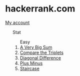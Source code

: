 # hackerrank.com
<a href=https://www.hackerrank.com/qqlexa>My account</a>
<ul>Stat
  <ol type="1">Easy
    <li>
      <a href="https://github.com/qqlexa/hackerrank/tree/main/Easy/A%20Very%20Big%20Sum">A Very Big Sum</a>
    </li>
    <li>
      <a href="https://github.com/qqlexa/hackerrank/tree/main/Easy/Compare%20the%20Triplets">Compare the Triplets</a>
    </li>
    <li>
      <a href="https://github.com/qqlexa/hackerrank/tree/main/Easy/Diagonal%20Difference">Diagonal Difference</a>
    </li>
    <li>
      <a href="https://github.com/qqlexa/hackerrank/tree/main/Easy/Plus%20Minus">Plus Minus</a>
    </li>
    <li>
      <a href="https://github.com/qqlexa/hackerrank/tree/main/Easy/Staircase">Staircase</a>
    </li>
  </ol>
  <!--
  <ol type="1">Medium
    <li> </li>
  </ol>
  <ol>Hard
    <li> </li>
  </ol>
  -->
</ul>
